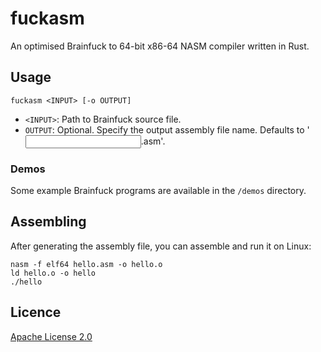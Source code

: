 # fuckasm

An optimised Brainfuck to 64-bit x86-64 NASM compiler written in Rust.

## Usage

`fuckasm <INPUT> [-o OUTPUT]`

- `<INPUT>`: Path to Brainfuck source file.
- `OUTPUT`: Optional. Specify the output assembly file name. Defaults to '<INPUT>.asm'.

### Demos

Some example Brainfuck programs are available in the `/demos` directory.

## Assembling

After generating the assembly file, you can assemble and run it on Linux:

```
nasm -f elf64 hello.asm -o hello.o
ld hello.o -o hello
./hello
```

## Licence

[Apache License 2.0](LICENSE)
